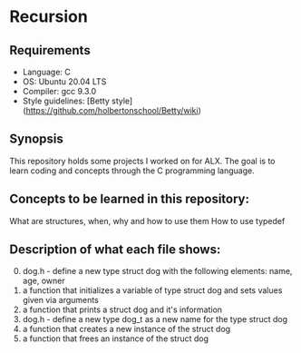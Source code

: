 # Recursion

## Requirements
* Language: C
* OS: Ubuntu 20.04 LTS
* Compiler: gcc 9.3.0
* Style guidelines: [Betty style] (https://github.com/holbertonschool/Betty/wiki)

## Synopsis
This repository holds some projects I worked on for ALX. The goal is to learn coding and concepts through the C programming language.

## Concepts to be learned in this repository:
What are structures, when, why and how to use them
How to use typedef

## Description of what each file shows:
0. dog.h - define a new type struct dog with the following elements: name, age, owner
1. a function that initializes a variable of type struct dog and sets values given via arguments
2. a function that prints a struct dog and it's information
3. dog.h - define a new type dog_t as a new name for the type struct dog
4. a function that creates a new instance of the struct dog
5. a function that frees an instance of the struct dog
